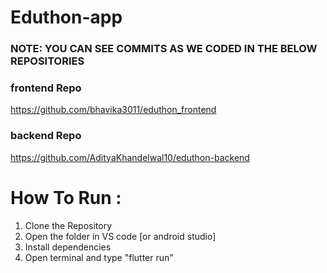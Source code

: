 # Eduthon-app

### NOTE: YOU CAN SEE COMMITS AS WE CODED IN THE BELOW REPOSITORIES

### frontend Repo
https://github.com/bhavika3011/eduthon_frontend


### backend Repo
https://github.com/AdityaKhandelwal10/eduthon-backend

# How To Run : 
1. Clone the Repository
2. Open the folder in VS code [or android studio]
3. Install dependencies
4. Open terminal and type "flutter run"

